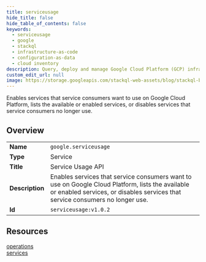 ```yaml
---
title: serviceusage
hide_title: false
hide_table_of_contents: false
keywords:
  - serviceusage
  - google
  - stackql
  - infrastructure-as-code
  - configuration-as-data
  - cloud inventory
description: Query, deploy and manage Google Cloud Platform (GCP) infrastructure and resources using SQL
custom_edit_url: null
image: https://storage.googleapis.com/stackql-web-assets/blog/stackql-blog-post-featured-image.png
---
```

Enables services that service consumers want to use on Google Cloud Platform, lists the available or enabled services, or disables services that service consumers no longer use.  
    

## Overview
<table><tbody>
<tr><td><b>Name</b></td><td><code>google.serviceusage</code></td></tr>
<tr><td><b>Type</b></td><td>Service</td></tr>
<tr><td><b>Title</b></td><td>Service Usage API</td></tr>
<tr><td><b>Description</b></td><td>Enables services that service consumers want to use on Google Cloud Platform, lists the available or enabled services, or disables services that service consumers no longer use.</td></tr>
<tr><td><b>Id</b></td><td><code>serviceusage:v1.0.2</code></td></tr>
</tbody></table>

## Resources
<div class="row">
<div class="providerDocColumn">
<a href="/providers/google/serviceusage/operations/">operations</a><br />
</div>
<div class="providerDocColumn">
<a href="/providers/google/serviceusage/services/">services</a><br />
</div>
</div>
